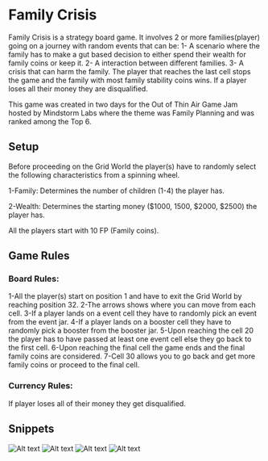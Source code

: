 # Family Crisis
Family Crisis is a strategy board game. It involves 2 or more families(player) going on a journey with random events that can be: 
1- A scenario where the family has to make a gut based decision to either spend their wealth for family coins or keep it.
2- A interaction between different families.
3- A crisis that can harm the family.
The player that reaches the last cell stops the game and the family with most family stability coins wins. If a player loses all their money they are disqualified.

This game was created in two days for the Out of Thin Air Game Jam hosted by Mindstorm Labs where the theme was Family Planning and was ranked among the Top 6.

## Setup
Before proceeding on the Grid World the player(s) have to randomly select the following characteristics from a spinning wheel.

1-Family: Determines the number of children (1-4) the player has.

2-Wealth: Determines the starting money ($1000, 1500, $2000, $2500) the player has.

All the players start with 10 FP (Family coins).

## Game Rules
### Board Rules:
1-All the player(s) start on position 1 and have to exit the Grid World by reaching position 32.
2-The arrows shows where you can move from each cell.
3-If a player lands on a event cell they have to randomly pick an event from the event jar.
4-If a player lands on a booster cell they have to randomly pick a booster from the booster jar.
5-Upon reaching the cell 20 the player has to have passed at least one event cell else they go back to the first cell.
6-Upon reaching the final cell the game ends and the final family coins are considered.
7-Cell 30 allows you to go back and get more family coins or proceed to the final cell.

### Currency Rules:
If player loses all of their money they get disqualified.

## Snippets
![Alt text](/Images/Grid.jpeg)
![Alt text](/Images/Money.jpeg)
![Alt text](/Images/Wheel.jpeg)
![Alt text](/Images/Coins.jpeg)
